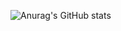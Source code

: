 <!--
## Hi there 👋
**shichanglin5/shichanglin5** is a ✨ _special_ ✨ repository because its `README.md` (this file) appears on your GitHub profile.

Here are some ideas to get you started:

- 🔭 I’m currently working on ...
- 🌱 I’m currently learning ...
- 👯 I’m looking to collaborate on ...
- 🤔 I’m looking for help with ...
- 💬 Ask me about ...
- 📫 How to reach me: ...
- 😄 Pronouns: ...
- ⚡ Fun fact: ...
-->
![Anurag's GitHub stats](https://github-readme-stats.vercel.app/api?username=shichanglin5&show_icons=true&bg_color=30,e96443,904e95&title_color=fff&text_color=fff&count_private=true&show_owner=true&repo=github-readme-stats&hide=stars)

